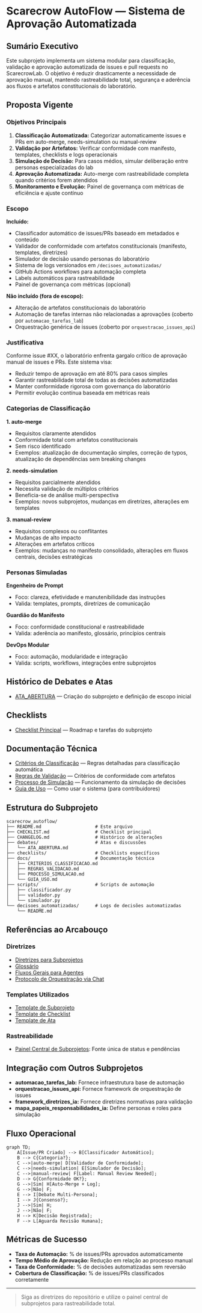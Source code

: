 # Scarecrow AutoFlow — Sistema de Aprovação Automatizada

## Sumário Executivo

Este subprojeto implementa um sistema modular para classificação, validação e aprovação automatizada de issues e pull requests no ScarecrowLab. O objetivo é reduzir drasticamente a necessidade de aprovação manual, mantendo rastreabilidade total, segurança e aderência aos fluxos e artefatos constitucionais do laboratório.

## Proposta Vigente

### Objetivos Principais

1. **Classificação Automatizada:** Categorizar automaticamente issues e PRs em auto-merge, needs-simulation ou manual-review
2. **Validação por Artefatos:** Verificar conformidade com manifesto, templates, checklists e logs operacionais
3. **Simulação de Decisão:** Para casos médios, simular deliberação entre personas especializadas do lab
4. **Aprovação Automatizada:** Auto-merge com rastreabilidade completa quando critérios forem atendidos
5. **Monitoramento e Evolução:** Painel de governança com métricas de eficiência e ajuste contínuo

### Escopo

**Incluído:**
- Classificador automático de issues/PRs baseado em metadados e conteúdo
- Validador de conformidade com artefatos constitucionais (manifesto, templates, diretrizes)
- Simulador de decisão usando personas do laboratório
- Sistema de logs versionados em `/decisoes_automatizadas/`
- GitHub Actions workflows para automação completa
- Labels automáticos para rastreabilidade
- Painel de governança com métricas (opcional)

**Não incluído (fora de escopo):**
- Alteração de artefatos constitucionais do laboratório
- Automação de tarefas internas não relacionadas a aprovações (coberto por `automacao_tarefas_lab`)
- Orquestração genérica de issues (coberto por `orquestracao_issues_api`)

### Justificativa

Conforme issue #XX, o laboratório enfrenta gargalo crítico de aprovação manual de issues e PRs. Este sistema visa:
- Reduzir tempo de aprovação em até 80% para casos simples
- Garantir rastreabilidade total de todas as decisões automatizadas
- Manter conformidade rigorosa com governança do laboratório
- Permitir evolução contínua baseada em métricas reais

### Categorias de Classificação

**1. auto-merge** 
- Requisitos claramente atendidos
- Conformidade total com artefatos constitucionais
- Sem risco identificado
- Exemplos: atualização de documentação simples, correção de typos, atualização de dependências sem breaking changes

**2. needs-simulation**
- Requisitos parcialmente atendidos
- Necessita validação de múltiplos critérios
- Beneficia-se de análise multi-perspectiva
- Exemplos: novos subprojetos, mudanças em diretrizes, alterações em templates

**3. manual-review**
- Requisitos complexos ou conflitantes
- Mudanças de alto impacto
- Alterações em artefatos críticos
- Exemplos: mudanças no manifesto consolidado, alterações em fluxos centrais, decisões estratégicas

### Personas Simuladas

**Engenheiro de Prompt**
- Foco: clareza, efetividade e manutenibilidade das instruções
- Valida: templates, prompts, diretrizes de comunicação

**Guardião do Manifesto**
- Foco: conformidade constitucional e rastreabilidade
- Valida: aderência ao manifesto, glossário, princípios centrais

**DevOps Modular**
- Foco: automação, modularidade e integração
- Valida: scripts, workflows, integrações entre subprojetos

## Histórico de Debates e Atas

- [ATA_ABERTURA](debates/ATA_ABERTURA.md) — Criação do subprojeto e definição de escopo inicial

## Checklists

- [Checklist Principal](CHECKLIST.md) — Roadmap e tarefas do subprojeto

## Documentação Técnica

- [Critérios de Classificação](docs/CRITERIOS_CLASSIFICACAO.md) — Regras detalhadas para classificação automática
- [Regras de Validação](docs/REGRAS_VALIDACAO.md) — Critérios de conformidade com artefatos
- [Processo de Simulação](docs/PROCESSO_SIMULACAO.md) — Funcionamento da simulação de decisões
- [Guia de Uso](docs/GUIA_USO.md) — Como usar o sistema (para contribuidores)

## Estrutura do Subprojeto

```
scarecrow_autoflow/
├── README.md                    # Este arquivo
├── CHECKLIST.md                 # Checklist principal
├── CHANGELOG.md                 # Histórico de alterações
├── debates/                     # Atas e discussões
│   └── ATA_ABERTURA.md
├── checklists/                  # Checklists específicos
├── docs/                        # Documentação técnica
│   ├── CRITERIOS_CLASSIFICACAO.md
│   ├── REGRAS_VALIDACAO.md
│   ├── PROCESSO_SIMULACAO.md
│   └── GUIA_USO.md
├── scripts/                     # Scripts de automação
│   ├── classificador.py
│   ├── validador.py
│   └── simulador.py
└── decisoes_automatizadas/      # Logs de decisões automatizadas
    └── README.md
```

## Referências ao Arcabouço

### Diretrizes

- [Diretrizes para Subprojetos](../.github/copilot-diretrizes/diretrizes_subprojetos.md)
- [Glossário](../.github/copilot-diretrizes/glossario.md)
- [Fluxos Gerais para Agentes](../.github/copilot-diretrizes/fluxos_gerais_agentes.md)
- [Protocolo de Orquestração via Chat](../.github/copilot-diretrizes/protocolo_orquestracao_chat.md)

### Templates Utilizados

- [Template de Subprojeto](../.github/TEMPLATE_SUBPROJETO.md)
- [Template de Checklist](../.github/TEMPLATE_CHECKLIST.md)
- [Template de Ata](../.github/copilot-diretrizes/TEMPLATE_ATA.md)

### Rastreabilidade

- [Painel Central de Subprojetos](../.github/painel_subprojetos.md): Fonte única de status e pendências

## Integração com Outros Subprojetos

- **automacao_tarefas_lab:** Fornece infraestrutura base de automação
- **orquestracao_issues_api:** Fornece framework de orquestração de issues
- **framework_diretrizes_ia:** Fornece diretrizes normativas para validação
- **mapa_papeis_responsabilidades_ia:** Define personas e roles para simulação

## Fluxo Operacional

```mermaid
graph TD;
    A[Issue/PR Criado] --> B[Classificador Automático];
    B --> C{Categoria?};
    C -->|auto-merge| D[Validador de Conformidade];
    C -->|needs-simulation| E[Simulador de Decisão];
    C -->|manual-review| F[Label: Manual Review Needed];
    D --> G{Conformidade OK?};
    G -->|Sim| H[Auto-Merge + Log];
    G -->|Não| F;
    E --> I[Debate Multi-Persona];
    I --> J{Consenso?};
    J -->|Sim| H;
    J -->|Não| F;
    H --> K[Decisão Registrada];
    F --> L[Aguarda Revisão Humana];
```

## Métricas de Sucesso

- **Taxa de Automação:** % de issues/PRs aprovados automaticamente
- **Tempo Médio de Aprovação:** Redução em relação ao processo manual
- **Taxa de Conformidade:** % de decisões automatizadas sem reversão
- **Cobertura de Classificação:** % de issues/PRs classificados corretamente

---

> Siga as diretrizes do repositório e utilize o painel central de subprojetos para rastreabilidade total.
